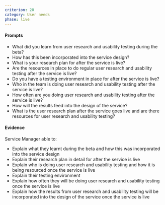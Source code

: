 ```yaml
---
criterion: 20
category: User needs
phase: live
---
```


#### Prompts

* What did you learn from user research and usability testing during the beta?
* How has this been incorporated into the service design?
* What is your research plan for after the service is live?
* Are the resources in place to do regular user research and usability testing after the service is live?
* Do you have a testing environment in place for after the service is live?
* Who in the team is doing user research and usability testing after the service is live?
* How often are you doing user research and usability testing after the service is live?
* How will the results feed into the design of the service?
* What is the user research plan after the service goes live and are there resources for user research and usability testing?
#### Evidence

Service Manager able to:

* Explain what they learnt during the beta and how this was incorporated into the service design
* Explain their research plan in detail for after the service is live
* Explain who is doing user research and usability testing and how it is being resourced once the service is live
* Explain their testing environment
* Explain how often they will be doing user research and usability testing once the service is live
* Explain how the results from user research and usability testing will be incorporated into the design of the service once the service is live
